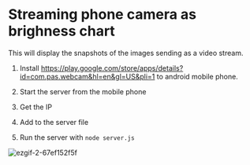 
# Streaming phone camera as brighness chart

This will display the snapshots of the images sending as a video stream.

1. Install https://play.google.com/store/apps/details?id=com.pas.webcam&hl=en&gl=US&pli=1 to android mobile phone.

2. Start the server from the mobile phone

3. Get the IP

4. Add to the server file

5. Run the server with `node server.js`



![ezgif-2-67ef152f5f](https://user-images.githubusercontent.com/19555470/227739017-59d624d7-a507-45d7-b14f-f6cd2fa1b430.gif)

